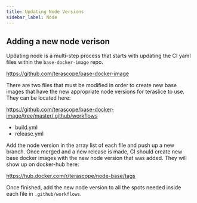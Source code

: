 ```yaml
---
title: Updating Node Versions
sidebar_label: Node
---
```


## Adding a new node verison

Updating node is a multi-step process that starts with updating the CI yaml
files within the `base-docker-image` repo.

https://github.com/terascope/base-docker-image

There are two files that must be modified in order to create new base images
that have the new appropriate node versions for teraslice to use. They can be
located here:

https://github.com/terascope/base-docker-image/tree/master/.github/workflows

- build.yml
- release.yml

Add the node version in the array list of each file and push up a new branch.
Once merged and a new release is made, CI should create new base docker images
with the new node version that was added. They will show up on docker-hub here:

https://hub.docker.com/r/terascope/node-base/tags

Once finished, add the new node version to all the spots needed inside each
file in `.github/workflows`.
